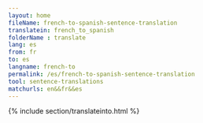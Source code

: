 ```yaml
---
layout: home
fileName: french-to-spanish-sentence-translation
translatein: french_to_spanish
folderName : translate
lang: es
from: fr
to: es
langname: french-to
permalink: /es/french-to-spanish-sentence-translation
tool: sentence-translations
matchurls: en&&fr&&es
---
```

{% include section/translateinto.html %}
